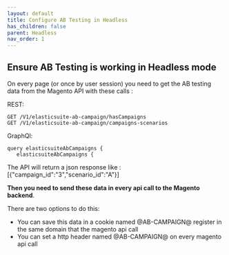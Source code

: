 ```yaml
---
layout: default
title: Configure AB Testing in Headless
has_children: false
parent: Headless
nav_order: 1
---
```


## Ensure AB Testing is working in Headless mode

On every page (or once by user session) you need to get the AB testing data from the Magento API with these calls :

REST:
```
GET /V1/elasticsuite-ab-campaign/hasCampaigns
GET /V1/elasticsuite-ab-campaign/campaigns-scenarios
```

GraphQl:
```
query elasticsuiteAbCampaigns {
   elasticsuiteAbCampaigns {    
```

The API will return a json response like :
[{"campaign_id":"3","scenario_id":"A"}]

**Then you need to send these data in every api call to the Magento backend**. 

There are two options to do this:

- You can save this data in a cookie named @AB-CAMPAIGN@ register in the same domain that the magento api call
- You can set a http header named @AB-CAMPAIGN@ on every magento api call
